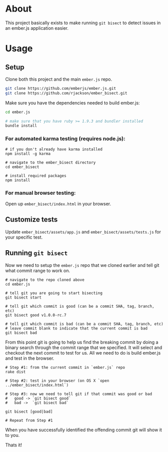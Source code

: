 # About

This project basically exists to make running `git bisect` to detect issues in an ember.js application easier.

# Usage

## Setup

Clone both this project and the main `ember.js` repo.

```sh
git clone https://github.com/emberjs/ember.js.git
git clone https://github.com/rjackson/ember_bisect.git
```

Make sure you have the dependencies needed to build ember.js:

```sh
cd ember.js

# make sure that you have ruby >= 1.9.3 and bundler installed
bundle install
```

### For automated karma testing (requires node.js):

```
# if you don't already have karma installed
npm install -g karma 

# navigate to the ember_bisect directory
cd ember_bisect

# install required packages
npm install
```

### For manual browser testing:

Open up `ember_bisect/index.html` in your browser.

## Customize tests

Update `ember_bisect/assets/app.js` and `ember_bisect/assets/tests.js` for your specific test.

## Running `git bisect`

Now we need to setup the `ember.js` repo that we cloned earlier and tell git what commit range to work on.

```
# navigate to the repo cloned above
cd ember.js

# tell git you are going to start bisecting
git bisect start

# tell git which commit is good (can be a commit SHA, tag, branch, etc)
git bisect good v1.0.0-rc.7

# tell git which commit is bad (can be a commit SHA, tag, branch, etc)
# leave commit blank to indicate that the current commit is bad
git bisect bad 
```

From this point git is going to help us find the breaking commit by doing a binary search through the commit range that we specified. It will select and checkout the next commit to test for us.  All we need to do is build ember.js and test in the browser.

```
# Step #1: from the current commit in `ember.js` repo
rake dist

# Step #2: test in your browser (on OS X `open ../ember_bisect/index.html`)

# Step #3: now we need to tell git if that commit was good or bad
#   good -> `git bisect good`
#   bad ->  `git bisect bad`

git bisect [good|bad]

# Repeat from Step #1
```

When you have successfully identified the offending commit git will show it to you.

Thats it!
